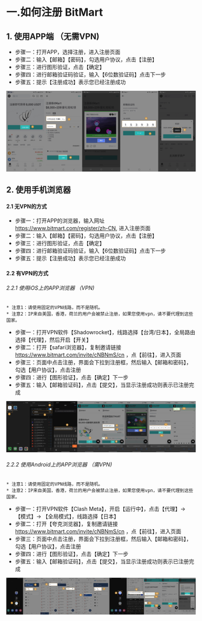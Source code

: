 # 一.如何注册 BitMart
## 1. 使用APP端 （无需VPN)

* 步骤一：打开APP，选择注册，进入注册页面
* 步骤二：输入【邮箱】【密码】，勾选用户协议，点击【注册】
* 步骤三：进行图形验证，点击【确定】
* 步骤四：进行邮箱验证码验证，输入【6位数验证码】点击下一步
* 步骤五：提示【注册成功】表示您已经注册成功

![](./images/zh_register_app.png)


## 2. 使用手机浏览器

#### 2.1 无VPN的方式

* 步骤一：打开APP的浏览器，输入网址 https://www.bitmart.com/register/zh-CN, 进入注册页面
* 步骤二：输入【邮箱】【密码】，勾选用户协议，点击【注册】
* 步骤三：进行图形验证，点击【确定】
* 步骤四：进行邮箱验证码验证，输入【6位数验证码】点击下一步
* 步骤五：提示【注册成功】表示您已经注册成功

#### 2.2 有VPN的方式

###### 2.2.1 使用iOS上的APP浏览器 （VPN)
    * 注意1：请使用固定的VPN线路，而不是随机。
    * 注意2：IP来自美国，香港，荷兰的用户会被禁止注册，如果您使用vpn，请不要代理到这些国家。

* 步骤一：打开VPN软件【Shadowrocket】，线路选择【台湾/日本】，全局路由选择【代理】，然后开启【开关】
* 步骤二：打开【safari浏览器】，复制邀请链接 https://www.bitmart.com/invite/cNBNmS/cn ，点【前往】，进入页面
* 步骤三：页面中点击注册，界面会下拉到注册框，然后输入【邮箱和密码】，勾选【用户协议】，点击注册
* 步骤四：进行【图形验证】，点击【确定】下一步
* 步骤五：输入【邮箱验证码】，点击【提交】，当显示注册成功则表示已注册完成

![](./images/zh_register_ios.png)



###### 2.2.2 使用Android上的APP浏览器 （需VPN)
    * 注意1：请使用固定的VPN线路，而不是随机。
    * 注意2：IP来自美国，香港，荷兰的用户会被禁止注册，如果您使用vpn，请不要代理到这些国家。

* 步骤一：打开VPN软件【Clash Meta】，开启【运行中】，点击【代理】->【模式】-> 【全局模式】，线路选择【日本】
* 步骤二：打开【夸克浏览器】，复制邀请链接 https://www.bitmart.com/invite/cNBNmS/cn ，点【前往】，进入页面
* 步骤三：页面中点击注册，界面会下拉到注册框，然后输入【邮箱和密码】，勾选【用户协议】，点击注册
* 步骤四：进行【图形验证】，点击【确定】下一步
* 步骤五：输入【邮箱验证码】，点击【提交】，当显示注册成功则表示已注册完成

![](./images/zh_register_android.jpeg)



